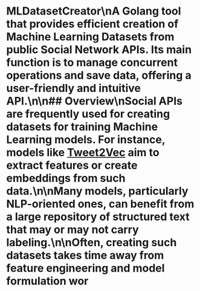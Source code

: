 # MLDatasetCreator\nA Golang tool that provides efficient creation of Machine Learning Datasets from public Social Network APIs. Its main function is to manage concurrent operations and save data, offering a user-friendly and intuitive API.\n\n## Overview\nSocial APIs are frequently used for creating datasets for training Machine Learning models. For instance, models like [Tweet2Vec](https://arxiv.org/abs/1607.07514) aim to extract features or create embeddings from such data.\n\nMany models, particularly NLP-oriented ones, can benefit from a large repository of structured text that may or may not carry labeling.\n\nOften, creating such datasets takes time away from feature engineering and model formulation wor